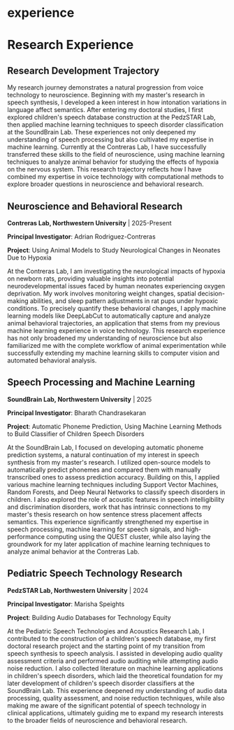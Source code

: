 # experience

# Research Experience

## Research Development Trajectory

My research journey demonstrates a natural progression from voice technology to neuroscience. Beginning with my master's research in speech synthesis, I developed a keen interest in how intonation variations in language affect semantics. After entering my doctoral studies, I first explored children's speech database construction at the PedzSTAR Lab, then applied machine learning techniques to speech disorder classification at the SoundBrain Lab. These experiences not only deepened my understanding of speech processing but also cultivated my expertise in machine learning. Currently at the Contreras Lab, I have successfully transferred these skills to the field of neuroscience, using machine learning techniques to analyze animal behavior for studying the effects of hypoxia on the nervous system. This research trajectory reflects how I have combined my expertise in voice technology with computational methods to explore broader questions in neuroscience and behavioral research.

## Neuroscience and Behavioral Research

**Contreras Lab, Northwestern University** | 2025-Present

**Principal Investigator**: Adrian Rodriguez-Contreras

**Project**: Using Animal Models to Study Neurological Changes in Neonates Due to Hypoxia

At the Contreras Lab, I am investigating the neurological impacts of hypoxia on newborn rats, providing valuable insights into potential neurodevelopmental issues faced by human neonates experiencing oxygen deprivation. My work involves monitoring weight changes, spatial decision-making abilities, and sleep pattern adjustments in rat pups under hypoxic conditions. To precisely quantify these behavioral changes, I apply machine learning models like DeepLabCut to automatically capture and analyze animal behavioral trajectories, an application that stems from my previous machine learning experience in voice technology. This research experience has not only broadened my understanding of neuroscience but also familiarized me with the complete workflow of animal experimentation while successfully extending my machine learning skills to computer vision and automated behavioral analysis.

## Speech Processing and Machine Learning

**SoundBrain Lab, Northwestern University** | 2025

**Principal Investigator**: Bharath Chandrasekaran

**Project**: Automatic Phoneme Prediction, Using Machine Learning Methods to Build Classifier of Children Speech Disorders

At the SoundBrain Lab, I focused on developing automatic phoneme prediction systems, a natural continuation of my interest in speech synthesis from my master's research. I utilized open-source models to automatically predict phonemes and compared them with manually transcribed ones to assess prediction accuracy. Building on this, I applied various machine learning techniques including Support Vector Machines, Random Forests, and Deep Neural Networks to classify speech disorders in children. I also explored the role of acoustic features in speech intelligibility and discrimination disorders, work that has intrinsic connections to my master's thesis research on how sentence stress placement affects semantics. This experience significantly strengthened my expertise in speech processing, machine learning for speech signals, and high-performance computing using the QUEST cluster, while also laying the groundwork for my later application of machine learning techniques to analyze animal behavior at the Contreras Lab.

## Pediatric Speech Technology Research

**PedzSTAR Lab, Northwestern University** | 2024

**Principal Investigator**: Marisha Speights

**Project**: Building Audio Databases for Technology Equity

At the Pediatric Speech Technologies and Acoustics Research Lab, I contributed to the construction of a children's speech database, my first doctoral research project and the starting point of my transition from speech synthesis to speech analysis. I assisted in developing audio quality assessment criteria and performed audio auditing while attempting audio noise reduction. I also collected literature on machine learning applications in children's speech disorders, which laid the theoretical foundation for my later development of children's speech disorder classifiers at the SoundBrain Lab. This experience deepened my understanding of audio data processing, quality assessment, and noise reduction techniques, while also making me aware of the significant potential of speech technology in clinical applications, ultimately guiding me to expand my research interests to the broader fields of neuroscience and behavioral research.